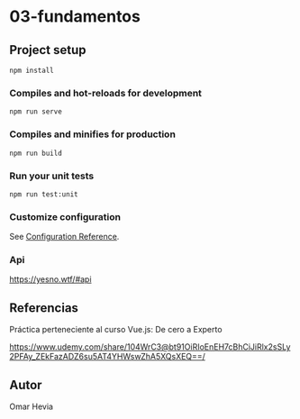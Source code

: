 # 03-fundamentos

## Project setup
```
npm install
```

### Compiles and hot-reloads for development
```
npm run serve
```

### Compiles and minifies for production
```
npm run build
```

### Run your unit tests
```
npm run test:unit
```

### Customize configuration
See [Configuration Reference](https://cli.vuejs.org/config/).

### Api
https://yesno.wtf/#api

## Referencias

Práctica perteneciente al curso Vue.js: De cero a Experto

https://www.udemy.com/share/104WrC3@bt91OiRIoEnEH7cBhCiJiRlx2sSLy2PFAy_ZEkFazADZ6su5AT4YHWswZhA5XQsXEQ==/

## Autor

Omar Hevia
